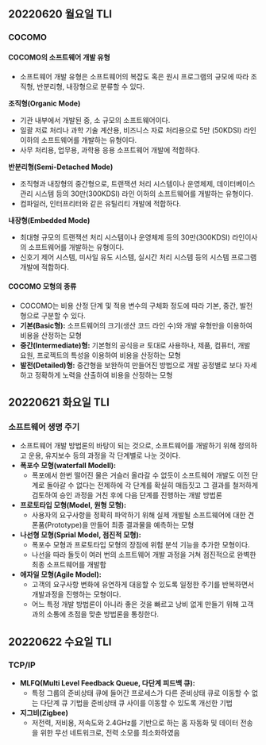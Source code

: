 ## 20220620 월요일 TLI
### COCOMO
#### COCOMO의 소프트웨어 개발 유형
* 소프트웨어 개발 유형은 소프트웨어의 복잡도 혹은 원시 프로그램의 규모에 따라 조직형, 반분리형, 내장형으로 분류할 수 있다.

**조직형(Organic Mode)**
* 기관 내부에서 개발된 중, 소 규모의 소프트웨어이다.
* 일괄 저료 처리나 과학 기술 계산용, 비즈니스 자료 처리용으로 5만 (50KDSI) 라인 이하의 소프트웨어를 개발하는 유형이다.
* 사무 처리용, 업무용, 과학용 응용 소프트웨어 개발에 적합하다.

**반분리형(Semi-Detached Mode)**
* 조직형과 내장형의 중간형으로, 트랜잭션 처리 시스템이나 운영체제, 데이터베이스 관리 시스템 등의 30만(300KDSI) 라인 이하의 소프트웨어를 개발하는 유형이다.
* 컴파일러, 인터프리터와 같은 유틸리티 개발에 적합하다.

**내장형(Embedded Mode)**
* 최대형 규모의 트랜잭션 처리 시스템이나 운영체제 등의 30만(300KDSI) 라인이사의 소프트웨어를 개발하는 유형이다.
* 신호기 제어 시스템, 미사일 유도 시스템, 실시간 처리 시스템 등의 시스템 프로그램 개발에 적합하다.

#### COCOMO 모형의 종류
* COCOMO는 비용 산정 단계 및 적용 변수의 구체화 정도에 따라 기본, 중간, 발전형으로 구분할 수 있다.
* **기본(Basic형):** 소프트웨어의 크기(생산 코드 라인 수)와 개발 유형만을 이용하여 비용을 산정하는 모형
* **중간(Intermediate)형:** 기본형의 공식응ㄹ 토대로 사용하나, 제품, 컴퓨터, 개발 요원, 프로젝트의 특성을 이용하여 비용을 산정하는 모형
* **발전(Detailed)형:** 중간형을 보완하여 만들어진 방법으로 개발 공정별로 보다 자세하고 정확하게 노력을 산출하여 비용을 산정하는 모형


## 20220621 화요일 TLI
### 소프트웨어 생명 주기
* 소프트웨어 개발 방법론의 바탕이 되는 것으로, 소프트웨어를 개발하기 위해 정의하고 운용, 유지보수 등의 과정을 각 단계별로 나눈 것이다.
* **폭포수 모형(waterfall Modell):**
    * 폭포에서 한번 떨어진 물은 거슬러 올라갈 수 없듯이 소프트웨어 개발도 이전 단계로 돌아갈 수 없다는 전제하에
      각 단계를 확실히 매듭짓고 그 결과를 철저하게 검토하여 승인 과정을 거친 후에 다음 단계를 진행하는 개발 방법론
* **프로토타입 모형(Model, 원형 모형):**
    * 사용자의 요구사항을 정확히 파악하기 위해 실제 개발될 소프트웨어에 대한 견폰품(Prototype)을 만들어 최종 결과물을 예측하는 모형
* **나선형 모형(Sprial Model, 점진적 모형):**
    * 폭포수 모형과 프로토타입 모형의 장점에 위험 분석 기능을 추가한 모형이다.
    * 나선을 따라 돌듯이 여러 번의 소프트웨어 개발 과정을 거쳐 점진적으로 완벽한 최종 소프트웨어를 개발함
* **애자일 모형(Agile Model):**
    * 고객의 요구사항 변화에 유연하게 대응할 수 있도록 일정한 주기를 반복하면서 개발과정을 진행하는 모형이다.
    * 어느 특정 개발 방법론이 아니라 좋은 것을 빠르고 낭비 없게 만들기 위해 고객과의 소통에 초점을 맞춘 방법론을 통칭한다.
    
## 20220622 수요일 TLI
### TCP/IP
* **MLFQ(Multi Level Feedback Queue, 다단계 피드백 큐):**
  * 특정 그룹의 준비상태 큐에 들어간 프로세스가 다른 준비상태 큐로 이동할 수 없는 다단계 큐 기법을 준비상태
    큐 사이를 이동할 수 있도록 개선한 기법
* **지그비(Zigbee)**
  * 저전력, 저비용, 저속도와 2.4GHz를 기반으로 하는 홈 자동화 및 데이터 전송을 위한 무선 네트워크로,
  전력 소모를 최소화하였음